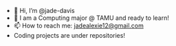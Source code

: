 - 👋 Hi, I’m @jade-davis
- 🌱 I am a Computing major @ TAMU and ready to learn!
- 📫 How to reach me: jadealexie12@gmail.com
- Coding projects are under repositories!
<!---
jade-davis/jade-davis is a ✨ special ✨ repository because its `README.md` (this file) appears on your GitHub profile.
You can click the Preview link to take a look at your changes.
--->
